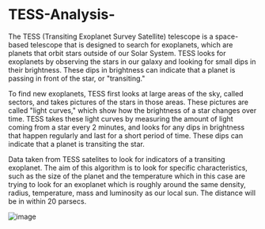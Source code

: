 # TESS-Analysis-
The TESS (Transiting Exoplanet Survey Satellite) telescope is a space-based telescope that is designed to search for exoplanets, which are planets that orbit stars outside of our Solar System. TESS looks for exoplanets by observing the stars in our galaxy and looking for small dips in their brightness. These dips in brightness can indicate that a planet is passing in front of the star, or "transiting."

To find new exoplanets, TESS first looks at large areas of the sky, called sectors, and takes pictures of the stars in those areas. These pictures are called "light curves," which show how the brightness of a star changes over time. TESS takes these light curves by measuring the amount of light coming from a star every 2 minutes, and looks for any dips in brightness that happen regularly and last for a short period of time. These dips can indicate that a planet is transiting the star.

Data taken from TESS satelites to look for indicators of a transiting exoplanet. The aim of this algorithm is to look for specific characteristics, such as the size of the planet and the temperature which in this case are trying to look for an exoplanet which is roughly around the same density, radius, temperature, mass and luminosity as our local sun. The distance will be in within 20 parsecs.

![image](https://user-images.githubusercontent.com/119301326/215322942-320b551d-618b-4157-855e-a52ddf1cb97f.png)
